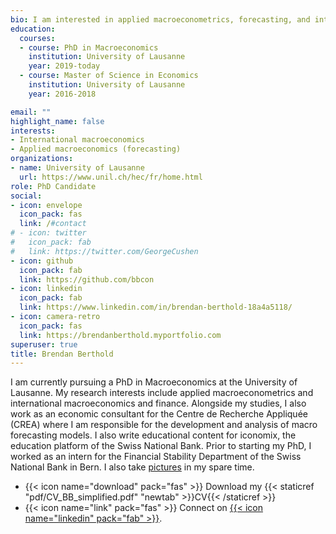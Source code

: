 ```yaml
---
bio: I am interested in applied macroeconometrics, forecasting, and international finance and macroeconomics. I also love cinema and photography.
education:
  courses:
  - course: PhD in Macroeconomics
    institution: University of Lausanne
    year: 2019-today
  - course: Master of Science in Economics
    institution: University of Lausanne
    year: 2016-2018

email: ""
highlight_name: false
interests:
- International macroeconomics
- Applied macroeconomics (forecasting)
organizations:
- name: University of Lausanne
  url: https://www.unil.ch/hec/fr/home.html
role: PhD Candidate
social:
- icon: envelope
  icon_pack: fas
  link: /#contact
# - icon: twitter
#   icon_pack: fab
#   link: https://twitter.com/GeorgeCushen
- icon: github
  icon_pack: fab
  link: https://github.com/bbcon
- icon: linkedin
  icon_pack: fab
  link: https://www.linkedin.com/in/brendan-berthold-18a4a5118/
- icon: camera-retro
  icon_pack: fas
  link: https://brendanberthold.myportfolio.com  
superuser: true
title: Brendan Berthold
---
```


I am currently pursuing a PhD in Macroeconomics at the University of Lausanne. My research interests include applied macroeconometrics and international macroeconomics and finance. Alongside my studies, I also work as an economic consultant for the Centre de Recherche Appliquée (CREA) where I am responsible for the development and analysis of macro forecasting models. I also write educational content for iconomix, the education platform of the Swiss National Bank. Prior to starting my PhD, I worked as an intern for the Financial Stability Department of the Swiss National Bank in Bern. I also take [pictures](https://brendanberthold.myportfolio.com) in my spare time.

- {{< icon name="download" pack="fas" >}} Download my {{< staticref "pdf/CV_BB_simplified.pdf" "newtab" >}}CV{{< /staticref >}}
- {{< icon name="link" pack="fas" >}} Connect on [{{< icon name="linkedin" pack="fab" >}}](https://www.linkedin.com/in/brendan-berthold-18a4a5118/).
